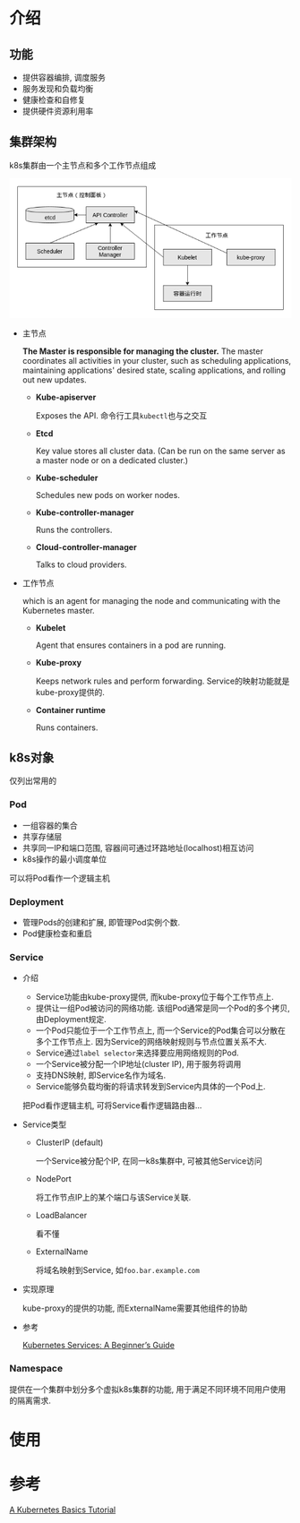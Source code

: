 # 介绍

## 功能

* 提供容器编排, 调度服务
*  服务发现和负载均衡
* 健康检查和自修复
* 提供硬件资源利用率

## 集群架构

k8s集群由一个主节点和多个工作节点组成

![img](.kubernetes/6534887-ad58ca339c403a4b.png)

* 主节点
  
  **The Master is responsible for managing the cluster.** The master coordinates all activities in your cluster, such as scheduling applications, maintaining applications' desired state, scaling applications, and rolling out new updates.
  
  - **Kube-apiserver** 
  
    Exposes the API. 命令行工具`kubectl`也与之交互
  
  - **Etcd** 
  
    Key value stores all cluster data. (Can be run on the same server as a master node or on a dedicated cluster.)
  
  - **Kube-scheduler** 
  
    Schedules new pods on worker nodes.
  
  - **Kube-controller-manager** 
  
    Runs the controllers.
  
  - **Cloud-controller-manager** 
  
    Talks to cloud providers.
  
* 工作节点

  which is an agent for managing the node and communicating with the Kubernetes master.

  * **Kubelet**

    Agent that ensures containers in a pod are running.

  * **Kube-proxy** 

    Keeps network rules and perform forwarding. Service的映射功能就是kube-proxy提供的.

  * **Container runtime** 
  
    Runs containers.

## k8s对象

仅列出常用的

### Pod

* 一组容器的集合
* 共享存储层
* 共享同一IP和端口范围, 容器间可通过环路地址(localhost)相互访问
* k8s操作的最小调度单位

可以将Pod看作一个逻辑主机

### Deployment

* 管理Pods的创建和扩展, 即管理Pod实例个数.
* Pod健康检查和重启

### Service

* 介绍
  * Service功能由kube-proxy提供, 而kube-proxy位于每个工作节点上.
  * 提供让一组Pod被访问的网络功能. 该组Pod通常是同一个Pod的多个拷贝, 由Deployment规定.
  * 一个Pod只能位于一个工作节点上, 而一个Service的Pod集合可以分散在多个工作节点上. 因为Service的网络映射规则与节点位置关系不大.
  * Service通过`label selector`来选择要应用网络规则的Pod.
  * 一个Service被分配一个IP地址(cluster IP), 用于服务将调用
  * 支持DNS映射, 即Service名作为域名.
  * Service能够负载均衡的将请求转发到Service内具体的一个Pod上.

  把Pod看作逻辑主机, 可将Service看作逻辑路由器... 

* Service类型

  * ClusterIP (default)

    一个Service被分配个IP, 在同一k8s集群中, 可被其他Service访问

  * NodePort

    将工作节点IP上的某个端口与该Service关联. 

  * LoadBalancer

    看不懂

  * ExternalName

    将域名映射到Service, 如`foo.bar.example.com`

* 实现原理

  kube-proxy的提供的功能, 而ExternalName需要其他组件的协助

* 参考

  [Kubernetes Services: A Beginner’s Guide](https://www.bmc.com/blogs/kubernetes-services/)

### Namespace

提供在一个集群中划分多个虚拟k8s集群的功能, 用于满足不同环境不同用户使用的隔离需求. 

# 使用

# 参考

[A Kubernetes Basics Tutorial](https://www.bmc.com/blogs/what-is-kubernetes/) 